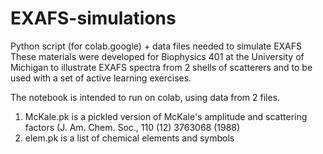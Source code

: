 # EXAFS-simulations
Python script (for colab.google) + data files needed to simulate EXAFS
These materials were developed for Biophysics 401 at the University of Michigan
to illustrate EXAFS spectra from 2 shells of scatterers and to be used with a set 
of active learning exercises.

The notebook is intended to run on colab, using data from 2 files.

1) McKale.pk  is a pickled version of McKale's amplitude and scattering factors (J. Am. Chem. Soc., 110 (12) 3763068 (1988)
2) elem.pk is a list of chemical elements and symbols

